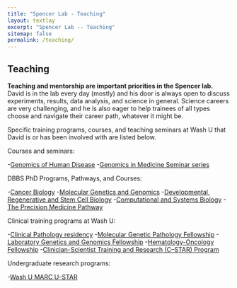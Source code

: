 ```yaml
---
title: "Spencer Lab - Teaching"
layout: textlay
excerpt: "Spencer Lab -- Teaching"
sitemap: false
permalink: /teaching/
---
```


## Teaching

**Teaching and mentorship are important priorities in the Spencer
lab.** David is in the lab every day (mostly) and his door is always
open to discuss experiments, results, data analysis, and science in
general. Science careers are very challenging, and he is also eager to
help trainees of all types choose and navigate their career path,
whatever it might be.

Specific training programs, courses, and teaching seminars at Wash U that David is or has
been involved with are listed below.

Courses and seminars:

-[Genomics of Human Disease](http://pmpathway.wustl.edu/class-information-2021/)
-[Genomics in Medicine Seminar series](https://crtc.wustl.edu/resources/workshops-seminars/genomics-medicine-seminar/)

DBBS PhD Programs, Pathways, and Courses:

-[Cancer Biology](https://dbbs.wustl.edu/divprograms/cancerbiology/Pages/default.aspx)
-[Molecular Genetics and Genomics](https://dbbs.wustl.edu/divprograms/genetics/Pages/default.aspx)
-[Developmental, Regenerative and Stem Cell Biology](https://dbbs.wustl.edu/divprograms/devbio/Pages/default.aspx)
-[Computational and Systems Biology](https://dbbs.wustl.edu/divprograms/compbio/Pages/default.aspx)
-[The Precision Medicine Pathway](http://dbbs.wustl.edu/curstudents/SpecialEmphasisPathways/Pages/precisionmedicine.aspx)

Clinical training programs at Wash U:

-[Clinical Pathology residency](https://pathology.wustl.edu/training/training/residency/clinical-pathology-residency/)
-[Molecular Genetic Pathology Fellowship](https://pathology.wustl.edu/training/training/clinical-fellowships/molecular-genetic-pathology-fellowship/)
-[Laboratory Genetics and Genomics Fellowship](https://pathology.wustl.edu/training/training/clinical-fellowships/laboratory-genetics-and-genomics-fellowship/)
-[Hematology-Oncology Fellowship](https://hemeoncfellowship.wustl.edu/)
-[Clinician-Scientist Training and Research (C–STAR) Program](https://internalmedicineresidency.wustl.edu/educational-opportunities/c-star/)

Undergraduate research programs:

-[Wash U MARC U-STAR](https://sites.wustl.edu/marcustar/)

